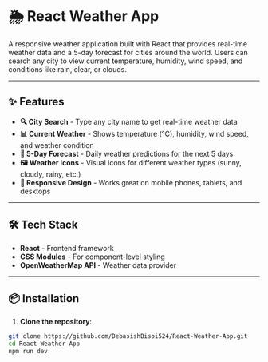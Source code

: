 # 🌦️ React Weather App

A responsive weather application built with React that provides real-time weather data and a 5-day forecast for cities around the world. Users can search any city to view current temperature, humidity, wind speed, and conditions like rain, clear, or clouds.

---

## ✨ Features

- **🔍 City Search** - Type any city name to get real-time weather data
- **📊 Current Weather** - Shows temperature (°C), humidity, wind speed, and weather condition
- **📅 5-Day Forecast** - Daily weather predictions for the next 5 days
- **🖼️ Weather Icons** - Visual icons for different weather types (sunny, cloudy, rainy, etc.)
- **📱 Responsive Design** - Works great on mobile phones, tablets, and desktops

---

## 🛠️ Tech Stack

- **React** - Frontend framework
- **CSS Modules** - For component-level styling
- **OpenWeatherMap API** - Weather data provider

---

## 📦 Installation

1. **Clone the repository**:
```bash
git clone https://github.com/DebasishBisoi524/React-Weather-App.git
cd React-Weather-App
npm run dev
